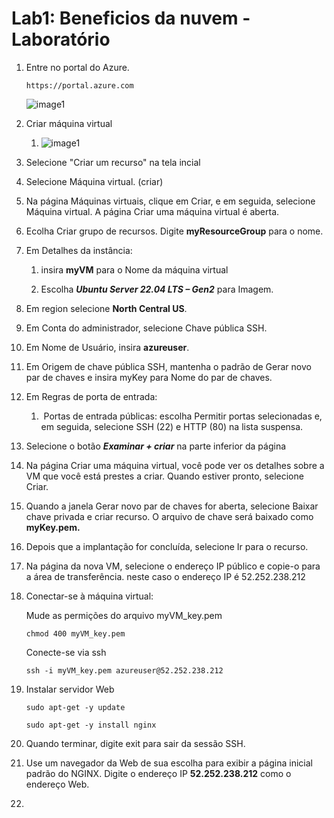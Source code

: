 # Lab1: Beneficios da nuvem - Laboratório

1. Entre no portal do Azure.
   
   `https://portal.azure.com`
   
   ![image1](/run/user/1001/doc/cf89be74/1.png)

2. Criar máquina virtual
   
   1. ![image1](/run/user/1001/doc/2e9b71c1/2.png)

3. Selecione "Criar um recurso" na tela incial

4. Selecione Máquina virtual. (criar)

5. Na página Máquinas virtuais, clique em Criar, e em seguida, selecione Máquina virtual. A página Criar uma máquina virtual é aberta.

6. Ecolha Criar grupo de recursos. Digite **myResourceGroup** para o nome.

7. Em Detalhes da instância:
   
   1. insira **myVM** para o Nome da máquina virtual 
   
   2. Escolha ***Ubuntu Server 22.04 LTS – Gen2*** para Imagem.

8. Em region selecione **North Central US**.

9. Em Conta do administrador, selecione Chave pública SSH.

10. Em Nome de Usuário, insira **azureuser**.

11. Em Origem de chave pública SSH, mantenha o padrão de Gerar novo par de chaves e insira myKey para Nome do par de chaves.

12. Em Regras de porta de entrada:
    
    1.  Portas de entrada públicas: escolha Permitir portas selecionadas e, em seguida, selecione SSH (22) e HTTP (80) na lista suspensa.

13. Selecione o botão ***Examinar + criar*** na parte inferior da página

14. Na página Criar uma máquina virtual, você pode ver os detalhes sobre a VM que você está prestes a criar. Quando estiver pronto, selecione Criar.

15. Quando a janela Gerar novo par de chaves for aberta, selecione Baixar chave privada e criar recurso. O arquivo de chave será baixado como **myKey.pem.** 

16. Depois que a implantação for concluída, selecione Ir para o recurso.

17. Na página da nova VM, selecione o endereço IP público e copie-o para a área de transferência. neste caso o endereço IP é 52.252.238.212

18. Conectar-se à máquina virtual:
    
    Mude as permições do arquivo myVM_key.pem
    
    `chmod 400 myVM_key.pem`
    
    Conecte-se via ssh
    
    `ssh -i myVM_key.pem azureuser@52.252.238.212`

19. Instalar servidor Web
    
    `sudo apt-get -y update`
    
    `sudo apt-get -y install nginx`

20. Quando terminar, digite exit para sair da sessão SSH.

21. Use um navegador da Web de sua escolha para exibir a página inicial padrão do NGINX. Digite o endereço IP **52.252.238.212** como o endereço Web.

22. 
